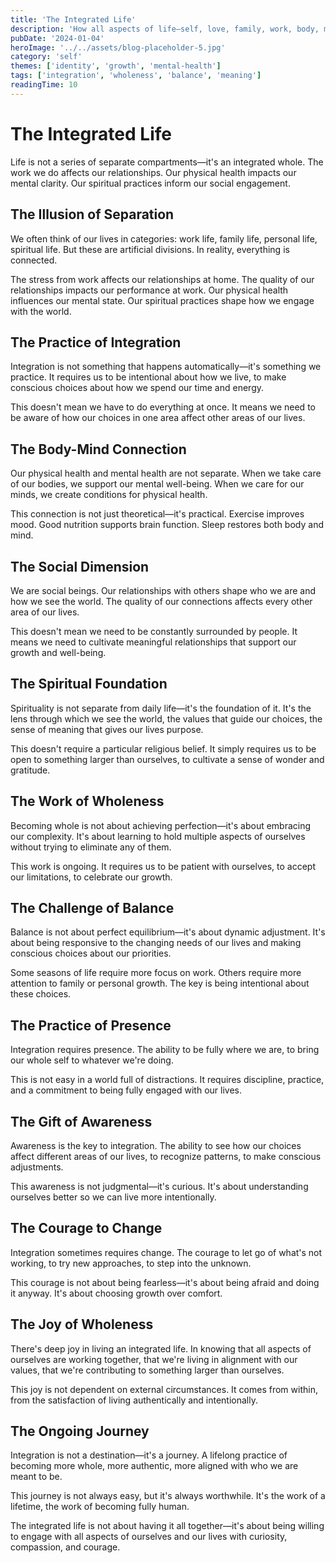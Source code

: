 ```yaml
---
title: 'The Integrated Life'
description: 'How all aspects of life—self, love, family, work, body, mind, society, and spirit—interconnect to create a meaningful whole.'
pubDate: '2024-01-04'
heroImage: '../../assets/blog-placeholder-5.jpg'
category: 'self'
themes: ['identity', 'growth', 'mental-health']
tags: ['integration', 'wholeness', 'balance', 'meaning']
readingTime: 10
---
```


# The Integrated Life

Life is not a series of separate compartments—it's an integrated whole. The work we do affects our relationships. Our physical health impacts our mental clarity. Our spiritual practices inform our social engagement.

## The Illusion of Separation

We often think of our lives in categories: work life, family life, personal life, spiritual life. But these are artificial divisions. In reality, everything is connected.

The stress from work affects our relationships at home. The quality of our relationships impacts our performance at work. Our physical health influences our mental state. Our spiritual practices shape how we engage with the world.

## The Practice of Integration

Integration is not something that happens automatically—it's something we practice. It requires us to be intentional about how we live, to make conscious choices about how we spend our time and energy.

This doesn't mean we have to do everything at once. It means we need to be aware of how our choices in one area affect other areas of our lives.

## The Body-Mind Connection

Our physical health and mental health are not separate. When we take care of our bodies, we support our mental well-being. When we care for our minds, we create conditions for physical health.

This connection is not just theoretical—it's practical. Exercise improves mood. Good nutrition supports brain function. Sleep restores both body and mind.

## The Social Dimension

We are social beings. Our relationships with others shape who we are and how we see the world. The quality of our connections affects every other area of our lives.

This doesn't mean we need to be constantly surrounded by people. It means we need to cultivate meaningful relationships that support our growth and well-being.

## The Spiritual Foundation

Spirituality is not separate from daily life—it's the foundation of it. It's the lens through which we see the world, the values that guide our choices, the sense of meaning that gives our lives purpose.

This doesn't require a particular religious belief. It simply requires us to be open to something larger than ourselves, to cultivate a sense of wonder and gratitude.

## The Work of Wholeness

Becoming whole is not about achieving perfection—it's about embracing our complexity. It's about learning to hold multiple aspects of ourselves without trying to eliminate any of them.

This work is ongoing. It requires us to be patient with ourselves, to accept our limitations, to celebrate our growth.

## The Challenge of Balance

Balance is not about perfect equilibrium—it's about dynamic adjustment. It's about being responsive to the changing needs of our lives and making conscious choices about our priorities.

Some seasons of life require more focus on work. Others require more attention to family or personal growth. The key is being intentional about these choices.

## The Practice of Presence

Integration requires presence. The ability to be fully where we are, to bring our whole self to whatever we're doing.

This is not easy in a world full of distractions. It requires discipline, practice, and a commitment to being fully engaged with our lives.

## The Gift of Awareness

Awareness is the key to integration. The ability to see how our choices affect different areas of our lives, to recognize patterns, to make conscious adjustments.

This awareness is not judgmental—it's curious. It's about understanding ourselves better so we can live more intentionally.

## The Courage to Change

Integration sometimes requires change. The courage to let go of what's not working, to try new approaches, to step into the unknown.

This courage is not about being fearless—it's about being afraid and doing it anyway. It's about choosing growth over comfort.

## The Joy of Wholeness

There's deep joy in living an integrated life. In knowing that all aspects of ourselves are working together, that we're living in alignment with our values, that we're contributing to something larger than ourselves.

This joy is not dependent on external circumstances. It comes from within, from the satisfaction of living authentically and intentionally.

## The Ongoing Journey

Integration is not a destination—it's a journey. A lifelong practice of becoming more whole, more authentic, more aligned with who we are meant to be.

This journey is not always easy, but it's always worthwhile. It's the work of a lifetime, the work of becoming fully human.

The integrated life is not about having it all together—it's about being willing to engage with all aspects of ourselves and our lives with curiosity, compassion, and courage.
